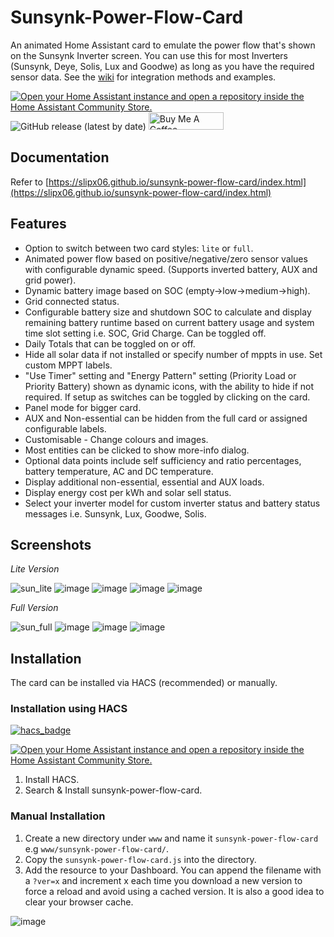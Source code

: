 # Sunsynk-Power-Flow-Card

An animated Home Assistant card to emulate the power flow that's shown on the Sunsynk Inverter screen. You can use this for most Inverters (Sunsynk, Deye, Solis, Lux and Goodwe) as long as you have the required sensor data. See the [wiki](https://github.com/slipx06/sunsynk-power-flow-card/wiki) for integration methods and examples.

[![Open your Home Assistant instance and open a repository inside the Home Assistant Community Store.](https://my.home-assistant.io/badges/hacs_repository.svg)](https://my.home-assistant.io/redirect/hacs_repository/?owner=slipx06&repository=sunsynk-power-flow-card&category=plugin)
 ![GitHub release (latest by date)](https://img.shields.io/github/v/release/slipx06/sunsynk-power-flow-card?style=for-the-badge) <a href="https://www.buymeacoffee.com/slipx" target="_blank"><img src="https://cdn.buymeacoffee.com/buttons/default-orange.png" alt="Buy Me A Coffee" height="28" width="120"></a>

## Documentation

Refer to [https://slipx06.github.io/sunsynk-power-flow-card/index.html](https://slipx06.github.io/sunsynk-power-flow-card/index.html)

## Features

* Option to switch between two card styles: `lite` or `full`.
* Animated power flow based on positive/negative/zero sensor values with configurable dynamic speed. (Supports inverted battery, AUX and grid power).
* Dynamic battery image based on SOC (empty->low->medium->high).
* Grid connected status.
* Configurable battery size and shutdown SOC to calculate and display remaining battery runtime based on current battery usage and system time slot setting i.e. SOC, Grid Charge. Can be toggled off.
* Daily Totals that can be toggled on or off.
* Hide all solar data if not installed or specify number of mppts in use. Set custom MPPT labels.
* "Use Timer" setting and "Energy Pattern" setting (Priority Load or Priority Battery) shown as dynamic icons, with the ability to hide if not required. If setup as switches can be toggled by clicking on the card.
* Panel mode for bigger card.
* AUX and Non-essential can be hidden from the full card or assigned configurable labels.
* Customisable - Change colours and images.
* Most entities can be clicked to show more-info dialog.
* Optional data points include self sufficiency and ratio percentages, battery temperature, AC and DC temperature.
* Display additional non-essential, essential and AUX loads.
* Display energy cost per kWh and solar sell status.
* Select your inverter model for custom inverter status and battery status messages i.e. Sunsynk, Lux, Goodwe, Solis.

## Screenshots

*Lite Version*

![sun_lite](https://github.com/slipx06/sunsynk-power-flow-card/assets/7227275/a511b3e5-ad0b-429a-915d-3bc863c1ff65)
![image](https://github.com/slipx06/sunsynk-power-flow-card/assets/7227275/1c44a09b-2914-4cbd-919d-477789137acd)
![image](https://github.com/slipx06/sunsynk-power-flow-card/assets/7227275/9e3b86d7-ba07-4a5f-92c1-2aeddbbe9518)
![image](https://github.com/slipx06/sunsynk-power-flow-card/assets/7227275/df6ec972-cb7e-4b69-925f-e8917ed98c42)
![image](https://github.com/slipx06/sunsynk-power-flow-card/assets/7227275/275b0940-a3eb-428c-8ac0-b56b1a0e543a)

*Full Version*

![sun_full](https://github.com/slipx06/sunsynk-power-flow-card/assets/7227275/791c12a0-e80a-4d30-a211-3c60b4f8ac88)
![image](https://github.com/slipx06/sunsynk-power-flow-card/assets/7227275/cd55d1e7-b821-4b3f-a308-8efca55fdda2)
![image](https://github.com/slipx06/sunsynk-power-flow-card/assets/7227275/fe4157a8-4f87-4296-b48e-2a6819c00106)
![image](https://github.com/slipx06/sunsynk-power-flow-card/assets/7227275/8f5f9f90-513a-460e-b96c-9043c9a3276d)

## Installation

The card can be installed via HACS (recommended) or manually.

### Installation using HACS
[![hacs_badge](https://img.shields.io/badge/HACS-Default-blue.svg)](https://github.com/custom-components/hacs)

[![Open your Home Assistant instance and open a repository inside the Home Assistant Community Store.](https://my.home-assistant.io/badges/hacs_repository.svg)](https://my.home-assistant.io/redirect/hacs_repository/?owner=slipx06&repository=sunsynk-power-flow-card&category=plugin)

1. Install HACS.
2. Search & Install sunsynk-power-flow-card.

### Manual Installation

1. Create a new directory under `www` and name it `sunsynk-power-flow-card` e.g `www/sunsynk-power-flow-card/`.
2. Copy the `sunsynk-power-flow-card.js` into the directory.
3. Add the resource to your Dashboard. You can append the filename with a `?ver=x` and increment x each time you download a new version to force a reload and avoid using a cached version. It is also a good idea to clear your browser cache.

![image](https://user-images.githubusercontent.com/7227275/235441241-93ab0c7d-341d-428f-8ca8-60ec932dde2d.png)


